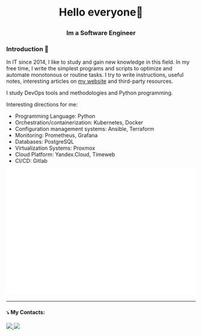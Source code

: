 
<h1 align="center">

Hello everyone👋

</h1>
<h3 align="center">Im a Software Engineer
</h3>


### Introduction 💬
In IT since 2014, I like to study and gain new knowledge in this field. In my free time, I write the simplest programs and scripts to optimize and automate monotonous or routine tasks. I try to write instructions, useful notes, interesting articles on [my website](https://akmalov.com) and third-party resources.

I study DevOps tools and methodologies and Python programming.

Interesting directions for me:

* Programming Language: Python
* Orchestration/containerization: Kubernetes, Docker
* Configuration management systems: Ansible, Terraform
* Monitoring: Prometheus, Grafana
* Databases: PostgreSQL
* Virtualization Systems: Proxmox
* Cloud Platform: Yandex.Cloud, Timeweb
* CI/CD: Gitlab

![Metrics](github-metrics.svg)

---

</div>

#### ⤵️ My Contacts:

<div style="display: inline_block">
  <a href="https://www.linkedin.com/in/akmalov-artur/" alt="Linkedin">
    <img src="https://img.shields.io/badge/-Linkedin-0e76a8?style=for-the-badge&logo=Linkedin&logoColor=white" />
  </a>
  <a href="https://t.me/AAkmalov" alt="Telegram">
    <img src="https://img.shields.io/badge/-Telegram-2ca5e0?style=for-the-badge&labelColor=2ca5e0&logo=telegram&logoColor=white" />
  </a>
</div>
